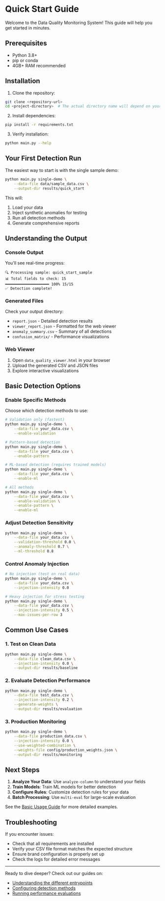 # Quick Start Guide

Welcome to the Data Quality Monitoring System! This guide will help you get started in minutes.

## Prerequisites

- Python 3.8+
- pip or conda
- 4GB+ RAM recommended

## Installation

1. Clone the repository:
```bash
git clone <repository-url>
cd <project-directory>  # The actual directory name will depend on your repository
```

2. Install dependencies:
```bash
pip install -r requirements.txt
```

3. Verify installation:
```bash
python main.py --help
```

## Your First Detection Run

The easiest way to start is with the single sample demo:

```bash
python main.py single-demo \
    --data-file data/sample_data.csv \
    --output-dir results/quick_start
```

This will:
1. Load your data
2. Inject synthetic anomalies for testing
3. Run all detection methods
4. Generate comprehensive reports

## Understanding the Output

### Console Output
You'll see real-time progress:
```
🔍 Processing sample: quick_start_sample
📊 Total fields to check: 15
━━━━━━━━━━━━━━━━━━━━ 100% 15/15
✅ Detection complete!
```

### Generated Files
Check your output directory:
- `report.json` - Detailed detection results
- `viewer_report.json` - Formatted for the web viewer
- `anomaly_summary.csv` - Summary of all detections
- `confusion_matrix/` - Performance visualizations

### Web Viewer
1. Open `data_quality_viewer.html` in your browser
2. Upload the generated CSV and JSON files
3. Explore interactive visualizations

## Basic Detection Options

### Enable Specific Methods
Choose which detection methods to use:

```bash
# Validation only (fastest)
python main.py single-demo \
    --data-file your_data.csv \
    --enable-validation

# Pattern-based detection
python main.py single-demo \
    --data-file your_data.csv \
    --enable-pattern

# ML-based detection (requires trained models)
python main.py single-demo \
    --data-file your_data.csv \
    --enable-ml

# All methods
python main.py single-demo \
    --data-file your_data.csv \
    --enable-validation \
    --enable-pattern \
    --enable-ml
```

### Adjust Detection Sensitivity

```bash
python main.py single-demo \
    --data-file your_data.csv \
    --validation-threshold 0.0 \
    --anomaly-threshold 0.7 \
    --ml-threshold 0.8
```

### Control Anomaly Injection

```bash
# No injection (test on real data)
python main.py single-demo \
    --data-file your_data.csv \
    --injection-intensity 0.0

# Heavy injection for stress testing
python main.py single-demo \
    --data-file your_data.csv \
    --injection-intensity 0.5 \
    --max-issues-per-row 3
```

## Common Use Cases

### 1. Test on Clean Data
```bash
python main.py single-demo \
    --data-file clean_data.csv \
    --injection-intensity 0.0 \
    --output-dir results/baseline
```

### 2. Evaluate Detection Performance
```bash
python main.py single-demo \
    --data-file test_data.csv \
    --injection-intensity 0.2 \
    --generate-weights \
    --output-dir results/evaluation
```

### 3. Production Monitoring
```bash
python main.py single-demo \
    --data-file production_data.csv \
    --injection-intensity 0.0 \
    --use-weighted-combination \
    --weights-file config/production_weights.json \
    --output-dir results/monitoring
```

## Next Steps

1. **Analyze Your Data**: Use `analyze-column` to understand your fields
2. **Train Models**: Train ML models for better detection
3. **Configure Rules**: Customize detection rules for your data
4. **Batch Processing**: Use `multi-eval` for large-scale evaluation

See the [Basic Usage Guide](basic-usage.md) for more detailed examples.

## Troubleshooting

If you encounter issues:
- Check that all requirements are installed
- Verify your CSV file format matches the expected structure
- Ensure brand configuration is properly set up
- Check the logs for detailed error messages

---

Ready to dive deeper? Check out our guides on:
- [Understanding the different entrypoints](understanding-entrypoints.md)
- [Configuring detection methods](../configuration/brand-config.md)
- [Running performance evaluations](../getting-started/basic-usage.md)